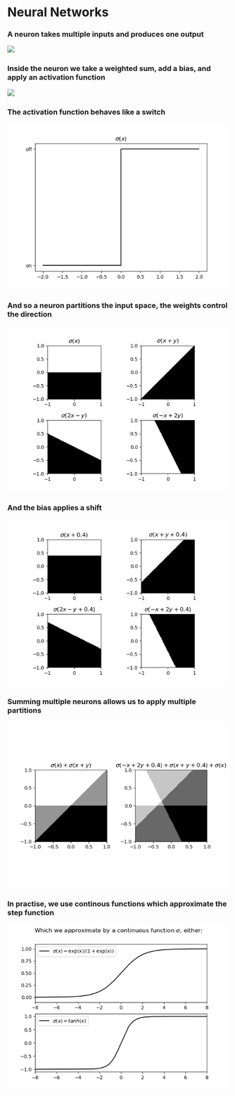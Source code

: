 # Neural Networks

### A neuron takes multiple inputs and produces one output
![](./img/fig1.png)
### Inside the neuron we take a weighted sum, add a bias, and apply an activation function
![](./img/fig2.png)
### The activation function behaves like a switch
![](./img/fig3.png)
### And so a neuron partitions the input space, the weights control the direction
![](./img/fig4.png)
### And the bias applies a shift
![](./img/fig5.png)

### Summing multiple neurons allows us to apply multiple partitions
![](./img/fig6.png)


### In practise, we use continous functions which approximate the step function
![](./img/fig8.png)
